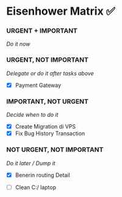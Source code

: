 # Eisenhower Matrix ✅

### URGENT + IMPORTANT
*Do it now*

### URGENT, NOT IMPORTANT
*Delegate or do it after tasks above*
- [x] Payment Gateway 
### IMPORTANT, NOT URGENT
*Decide when to do it*
- [x] Create Migration di VPS
- [x] Fix Bug History Transaction

### NOT URGENT, NOT IMPORTANT
*Do it later / Dump it*
- [x] Benerin routing Detail
- [ ] Clean C:/ laptop

